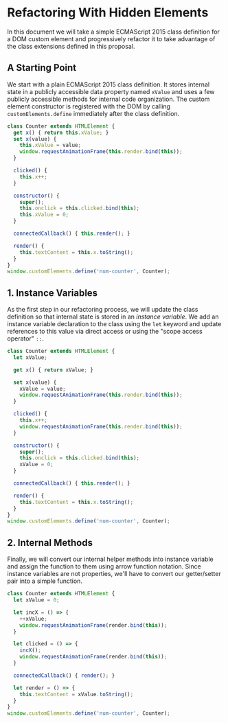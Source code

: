 # Refactoring With Hidden Elements

In this document we will take a simple ECMAScript 2015 class definition for a DOM custom element and progressively refactor it to take advantage of the class extensions defined in this proposal.

## A Starting Point

We start with a plain ECMAScript 2015 class definition. It stores internal state in a publicly accessible data property named `xValue` and uses a few publicly accessible methods for internal code organization. The custom element constructor is registered with the DOM by calling `customElements.define` immediately after the class definition.

```js
class Counter extends HTMLElement {
  get x() { return this.xValue; }
  set x(value) {
    this.xValue = value;
    window.requestAnimationFrame(this.render.bind(this));
  }

  clicked() {
    this.x++;
  }

  constructor() {
    super();
    this.onclick = this.clicked.bind(this);
    this.xValue = 0;
  }

  connectedCallback() { this.render(); }

  render() {
    this.textContent = this.x.toString();
  }
}
window.customElements.define('num-counter', Counter);
```

## 1. Instance Variables

As the first step in our refactoring process, we will update the class definition so that internal state is stored in an *instance variable*. We add an instance variable declaration to the class using the `let` keyword and update references to this value via direct access or using the "scope access operator" `::`.

```js
class Counter extends HTMLElement {
  let xValue;

  get x() { return xValue; }

  set x(value) {
    xValue = value;
    window.requestAnimationFrame(this.render.bind(this));
  }

  clicked() {
    this.x++;
    window.requestAnimationFrame(this.render.bind(this));
  }

  constructor() {
    super();
    this.onclick = this.clicked.bind(this);
    xValue = 0;
  }

  connectedCallback() { this.render(); }

  render() {
    this.textContent = this.x.toString();
  }
}
window.customElements.define('num-counter', Counter);
```

## 2. Internal Methods

Finally, we will convert our internal helper methods into instance variable and assign the function to them using arrow function notation. Since instance variables are not properties, we'll have to convert our getter/setter pair into a simple function.

```js
class Counter extends HTMLElement {
  let xValue = 0;

  let incX = () => {
    ++xValue;
    window.requestAnimationFrame(render.bind(this));
  }

  let clicked = () => {
    incX();
    window.requestAnimationFrame(render.bind(this));
  }

  connectedCallback() { render(); }

  let render = () => {
    this.textContent = xValue.toString();
  }
}
window.customElements.define('num-counter', Counter);
```
